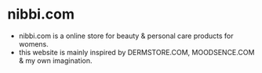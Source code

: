 # nibbi.com
- nibbi.com is a online store for beauty & personal care products for womens.
- this website is mainly inspired by DERMSTORE.COM, MOODSENCE.COM & my own imagination.

